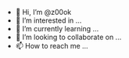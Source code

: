 - 👋 Hi, I’m @z00ok
- 👀 I’m interested in ...
- 🌱 I’m currently learning ...
- 💞️ I’m looking to collaborate on ...
- 📫 How to reach me ...

<!---
z00ok/z00ok is a ✨ special ✨ repository because its `README.md` (this file) appears on your GitHub profile.
You can click the Preview link to take a look at your changes.
--->
